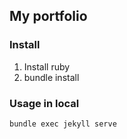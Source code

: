 ## My portfolio

### Install
1. Install ruby
2. bundle install

### Usage in local
`bundle exec jekyll serve`
